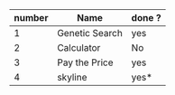 |number|Name| done ?|
|------|----------------|-------------|
|1|Genetic Search|yes|
|2|Calculator |No|
|3|Pay the Price|yes|
|4|skyline|yes*|
